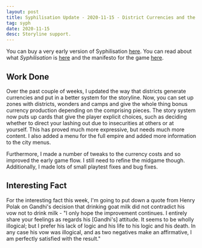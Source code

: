 ```yaml
---
layout: post
title: Syphilisation Update - 2020-11-15 - District Currencies and the Storyline
tag: syph
date: 2020-11-15
desc: Storyline support.
---
```



You can buy a very early version of Syphilisation [here](https://whynotgames.itch.io/nikhil-murthys-syphilisation). You can read about what *Syphilisation* is [here](/blog/syph/announce) and the manifesto for the game [here](/blog/syph/newManifesto).

## Work Done

Over the past couple of weeks, I updated the way that districts generate currencies and put in a better system for the storyline. Now, you can set up zones with districts, wonders and camps and give the whole thing bonus currency production depending on the comprising pieces. The story system now puts up cards that give the player explicit choices, such as deciding whether to direct your lashing out due to insecurities at others or at yourself. This has proved much more expressive, but needs much more content. I also added a menu for the full empire and added more information to the city menus.


Furthermore, I made a number of tweaks to the currency costs and so improved the early game flow. I still need to refine the midgame though. Additionally, I made lots of small playtest fixes and bug fixes.

## Interesting Fact

For the interesting fact this week, I'm going to put down a quote from Henry Polak on Gandhi's decision that drinking goat milk did not contradict his vow not to drink milk - "I only hope the improvement continues. I entirely share your feelings as regards his [Gandhi's] attitude. It seems to be wholly illogical; but I prefer his lack of logic and his life to his logic and his death. In any case his vow was illogical, and as two negatives make an affirmative, I am perfectly satisfied with the result."


